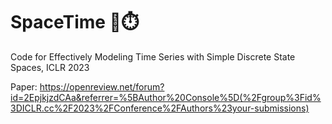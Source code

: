 # SpaceTime 🌌⏱️
Code for Effectively Modeling Time Series with Simple Discrete State Spaces, ICLR 2023

Paper: https://openreview.net/forum?id=2EpjkjzdCAa&referrer=%5BAuthor%20Console%5D(%2Fgroup%3Fid%3DICLR.cc%2F2023%2FConference%2FAuthors%23your-submissions) 
